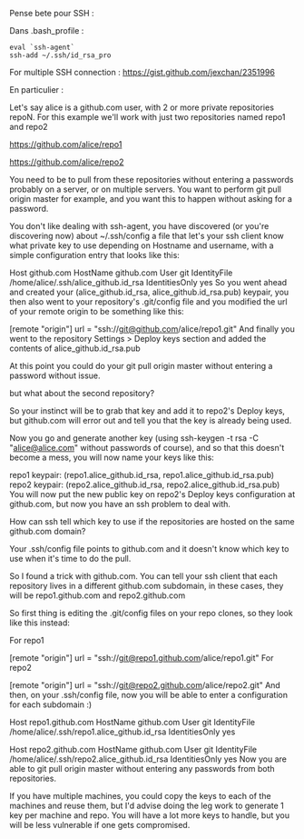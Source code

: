 Pense bete pour SSH :

Dans .bash_profile :
```
eval `ssh-agent`
ssh-add ~/.ssh/id_rsa_pro
```

For multiple SSH connection :
https://gist.github.com/jexchan/2351996

En particulier :

Let's say alice is a github.com user, with 2 or more private repositories repoN.
For this example we'll work with just two repositories named repo1 and repo2

https://github.com/alice/repo1

https://github.com/alice/repo2

You need to be to pull from these repositories without entering a passwords probably on a server, or on multiple servers.
You want to perform git pull origin master for example, and you want this to happen without asking for a password.

You don't like dealing with ssh-agent, you have discovered (or you're discovering now) about ~/.ssh/config a file that let's your ssh client know what private key to use depending on Hostname and username, with a simple configuration entry that looks like this:

Host github.com
  HostName github.com
  User git
  IdentityFile /home/alice/.ssh/alice_github.id_rsa
  IdentitiesOnly yes
So you went ahead and created your (alice_github.id_rsa, alice_github.id_rsa.pub) keypair, you then also went to your repository's .git/config file and you modified the url of your remote origin to be something like this:

[remote "origin"]
        url = "ssh://git@github.com/alice/repo1.git"
And finally you went to the repository Settings > Deploy keys section and added the contents of alice_github.id_rsa.pub

At this point you could do your git pull origin master without entering a password without issue.

but what about the second repository?

So your instinct will be to grab that key and add it to repo2's Deploy keys, but github.com will error out and tell you that the key is already being used.

Now you go and generate another key (using ssh-keygen -t rsa -C "alice@alice.com" without passwords of course), and so that this doesn't become a mess, you will now name your keys like this:

repo1 keypair: (repo1.alice_github.id_rsa, repo1.alice_github.id_rsa.pub)
repo2 keypair: (repo2.alice_github.id_rsa, repo2.alice_github.id_rsa.pub)
You will now put the new public key on repo2's Deploy keys configuration at github.com, but now you have an ssh problem to deal with.

How can ssh tell which key to use if the repositories are hosted on the same github.com domain?

Your .ssh/config file points to github.com and it doesn't know which key to use when it's time to do the pull.

So I found a trick with github.com. You can tell your ssh client that each repository lives in a different github.com subdomain, in these cases, they will be repo1.github.com and repo2.github.com

So first thing is editing the .git/config files on your repo clones, so they look like this instead:

For repo1

[remote "origin"]
        url = "ssh://git@repo1.github.com/alice/repo1.git"
For repo2

[remote "origin"]
        url = "ssh://git@repo2.github.com/alice/repo2.git"
And then, on your .ssh/config file, now you will be able to enter a configuration for each subdomain :)

Host repo1.github.com
  HostName github.com
  User git
  IdentityFile /home/alice/.ssh/repo1.alice_github.id_rsa
  IdentitiesOnly yes

Host repo2.github.com
  HostName github.com
  User git
  IdentityFile /home/alice/.ssh/repo2.alice_github.id_rsa
  IdentitiesOnly yes
Now you are able to git pull origin master without entering any passwords from both repositories.

If you have multiple machines, you could copy the keys to each of the machines and reuse them, but I'd advise doing the leg work to generate 1 key per machine and repo. You will have a lot more keys to handle, but you will be less vulnerable if one gets compromised.
